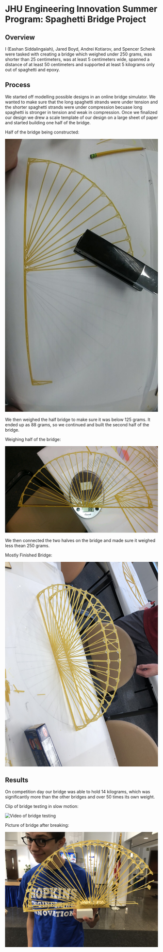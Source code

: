 # JHU Engineering Innovation Summer Program: Spaghetti Bridge Project

## Overview

I (Eashan Siddalingaiah), Jared Boyd, Andrei Kotiarov, and Spencer Schenk were tasked with creating a bridge which weighed under 250 grams, was shorter than 25 centimeters, was at least 5 centimeters wide, spanned a distance of at least 50 centimeters and supported at least 5 kilograms only out of spaghetti and epoxy.


## Process

We started off modelling possible designs in an online bridge simulator. We wanted to make sure that the long spaghetti strands were under tension and the shorter spaghetti strands were under compression becuase long spaghetti is stronger in tension and weak in compression. Once we finalized our design we drew a scale template of our design on a large sheet of paper and started building one half of the bridge.

Half of the bridge being constructed:

![Half of the bridge being constructed](MidConstruction.JPG)

We then weighed the half bridge to make sure it was below 125 grams. It ended up as 88 grams, so we continued and built the second half of the bridge.

Weighing half of the bridge:

![Weighing half of the bridge](HalfWeighing.JPG)

We then connected the two halves on the bridge and made sure it weighed less thean 250 grams.

Mostly Finished Bridge:

![Mostly Finished Bridge](MostlyFinished.JPG)

## Results

On competition day our bridge was able to hold 14 kilograms, which was significantly more than the other bridges and over 50 times its own weight.

Clip of bridge testing in slow motion:

![Video of bridge testing](https://www.youtube.com/watch?v=4ilwCkxYl1M)

Picture of bridge after breaking:

![Picture of bridge after breaking](BrokenBridge.JPG)
